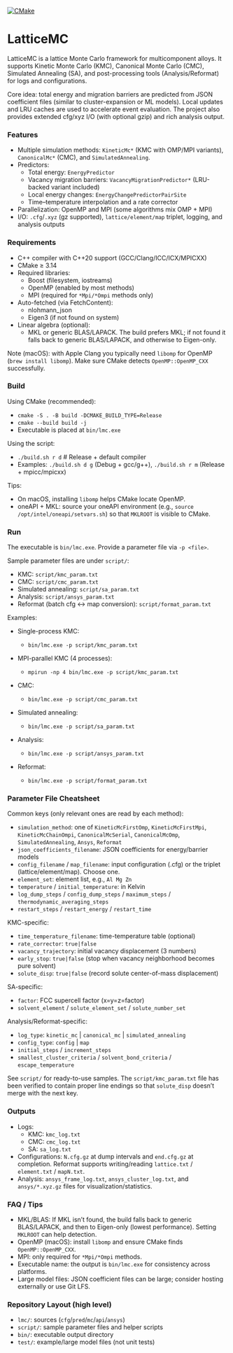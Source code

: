 [![CMake](https://github.com/zhucongx/LatticeMC/actions/workflows/cmake.yml/badge.svg?branch=main)](https://github.com/zhucongx/LatticeMC/actions/workflows/cmake.yml)


# LatticeMC

LatticeMC is a lattice Monte Carlo framework for multicomponent alloys. It supports Kinetic Monte Carlo (KMC), Canonical Monte Carlo (CMC), Simulated Annealing (SA), and post-processing tools (Analysis/Reformat) for logs and configurations.

Core idea: total energy and migration barriers are predicted from JSON coefficient files (similar to cluster-expansion or ML models). Local updates and LRU caches are used to accelerate event evaluation. The project also provides extended cfg/xyz I/O (with optional gzip) and rich analysis output.

### Features

- Multiple simulation methods: `KineticMc*` (KMC with OMP/MPI variants), `CanonicalMc*` (CMC), and `SimulatedAnnealing`.
- Predictors:
  - Total energy: `EnergyPredictor`
  - Vacancy migration barriers: `VacancyMigrationPredictor*` (LRU-backed variant included)
  - Local energy changes: `EnergyChangePredictorPairSite`
  - Time–temperature interpolation and a rate corrector
- Parallelization: OpenMP and MPI (some algorithms mix OMP + MPI)
- I/O: `.cfg`/`.xyz` (gz supported), `lattice/element/map` triplet, logging, and analysis outputs

### Requirements

- C++ compiler with C++20 support (GCC/Clang/ICC/ICX/MPICXX)
- CMake ≥ 3.14
- Required libraries:
  - Boost (filesystem, iostreams)
  - OpenMP (enabled by most methods)
  - MPI (required for `*Mpi/*Ompi` methods only)
- Auto-fetched (via FetchContent):
  - nlohmann_json
  - Eigen3 (if not found on system)
- Linear algebra (optional):
  - MKL or generic BLAS/LAPACK. The build prefers MKL; if not found it falls back to generic BLAS/LAPACK, and otherwise to Eigen-only.

Note (macOS): with Apple Clang you typically need `libomp` for OpenMP (`brew install libomp`). Make sure CMake detects `OpenMP::OpenMP_CXX` successfully.

### Build

Using CMake (recommended):

- `cmake -S . -B build -DCMAKE_BUILD_TYPE=Release`
- `cmake --build build -j`
- Executable is placed at `bin/lmc.exe`

Using the script:

- `./build.sh r d`  # Release + default compiler
- Examples: `./build.sh d g` (Debug + gcc/g++), `./build.sh r m` (Release + mpicc/mpicxx)

Tips:

- On macOS, installing `libomp` helps CMake locate OpenMP.
- oneAPI + MKL: source your oneAPI environment (e.g., `source /opt/intel/oneapi/setvars.sh`) so that `MKLROOT` is visible to CMake.

### Run

The executable is `bin/lmc.exe`. Provide a parameter file via `-p <file>`.

Sample parameter files are under `script/`:

- KMC: `script/kmc_param.txt`
- CMC: `script/cmc_param.txt`
- Simulated annealing: `script/sa_param.txt`
- Analysis: `script/ansys_param.txt`
- Reformat (batch cfg ↔ map conversion): `script/format_param.txt`

Examples:

- Single-process KMC:
  - `bin/lmc.exe -p script/kmc_param.txt`

- MPI-parallel KMC (4 processes):
  - `mpirun -np 4 bin/lmc.exe -p script/kmc_param.txt`

- CMC:
  - `bin/lmc.exe -p script/cmc_param.txt`

- Simulated annealing:
  - `bin/lmc.exe -p script/sa_param.txt`

- Analysis:
  - `bin/lmc.exe -p script/ansys_param.txt`

- Reformat:
  - `bin/lmc.exe -p script/format_param.txt`

### Parameter File Cheatsheet

Common keys (only relevant ones are read by each method):

- `simulation_method`: one of `KineticMcFirstOmp`, `KineticMcFirstMpi`, `KineticMcChainOmpi`, `CanonicalMcSerial`, `CanonicalMcOmp`, `SimulatedAnnealing`, `Ansys`, `Reformat`
- `json_coefficients_filename`: JSON coefficients for energy/barrier models
- `config_filename` / `map_filename`: input configuration (.cfg) or the triplet (lattice/element/map). Choose one.
- `element_set`: element list, e.g., `Al Mg Zn`
- `temperature` / `initial_temperature`: in Kelvin
- `log_dump_steps` / `config_dump_steps` / `maximum_steps` / `thermodynamic_averaging_steps`
- `restart_steps` / `restart_energy` / `restart_time`

KMC-specific:

- `time_temperature_filename`: time-temperature table (optional)
- `rate_corrector`: `true|false`
- `vacancy_trajectory`: initial vacancy displacement (3 numbers)
- `early_stop`: `true|false` (stop when vacancy neighborhood becomes pure solvent)
- `solute_disp`: `true|false` (record solute center-of-mass displacement)

SA-specific:

- `factor`: FCC supercell factor (x=y=z=factor)
- `solvent_element` / `solute_element_set` / `solute_number_set`

Analysis/Reformat-specific:

- `log_type`: `kinetic_mc` | `canonical_mc` | `simulated_annealing`
- `config_type`: `config` | `map`
- `initial_steps` / `increment_steps`
- `smallest_cluster_criteria` / `solvent_bond_criteria` / `escape_temperature`

See `script/` for ready-to-use samples. The `script/kmc_param.txt` file has been verified to contain proper line endings so that `solute_disp` doesn’t merge with the next key.

### Outputs

- Logs:
  - KMC: `kmc_log.txt`
  - CMC: `cmc_log.txt`
  - SA: `sa_log.txt`
- Configurations: `N.cfg.gz` at dump intervals and `end.cfg.gz` at completion. Reformat supports writing/reading `lattice.txt` / `element.txt` / `mapN.txt`.
- Analysis: `ansys_frame_log.txt`, `ansys_cluster_log.txt`, and `ansys/*.xyz.gz` files for visualization/statistics.

### FAQ / Tips

- MKL/BLAS: If MKL isn’t found, the build falls back to generic BLAS/LAPACK, and then to Eigen-only (lowest performance). Setting `MKLROOT` can help detection.
- OpenMP (macOS): install `libomp` and ensure CMake finds `OpenMP::OpenMP_CXX`.
- MPI: only required for `*Mpi/*Ompi` methods.
- Executable name: the output is `bin/lmc.exe` for consistency across platforms.
- Large model files: JSON coefficient files can be large; consider hosting externally or use Git LFS.

### Repository Layout (high level)

- `lmc/`: sources (`cfg`/`pred`/`mc`/`api`/`ansys`)
- `script/`: sample parameter files and helper scripts
- `bin/`: executable output directory
- `test/`: example/large model files (not unit tests)
